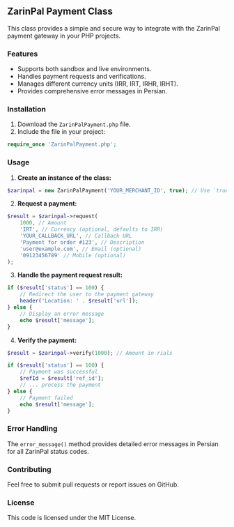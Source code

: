 ## ZarinPal Payment Class

This class provides a simple and secure way to integrate with the ZarinPal payment gateway in your PHP projects.

### Features

*   Supports both sandbox and live environments.
*   Handles payment requests and verifications.
*   Manages different currency units (IRR, IRT, IRHR, IRHT).
*   Provides comprehensive error messages in Persian.

### Installation

1.  Download the `ZarinPalPayment.php` file.
2.  Include the file in your project:

```php
require_once 'ZarinPalPayment.php';
```

### Usage

1.  **Create an instance of the class:**

```php
$zarinpal = new ZarinPalPayment('YOUR_MERCHANT_ID', true); // Use `true` for sandbox mode
```

2.  **Request a payment:**

```php
$result = $zarinpal->request(
    1000, // Amount
    'IRT', // Currency (optional, defaults to IRR)
    'YOUR_CALLBACK_URL', // Callback URL
    'Payment for order #123', // Description
    'user@example.com', // Email (optional)
    '09123456789' // Mobile (optional)
);
```

3.  **Handle the payment request result:**

```php
if ($result['status'] == 100) {
    // Redirect the user to the payment gateway
    header('Location: ' . $result['url']);
} else {
    // Display an error message
    echo $result['message'];
}
```

4.  **Verify the payment:**

```php
$result = $zarinpal->verify(1000); // Amount in rials

if ($result['status'] == 100) {
    // Payment was successful
    $refId = $result['ref_id'];
    // ... process the payment
} else {
    // Payment failed
    echo $result['message'];
}
```

### Error Handling

The `error_message()` method provides detailed error messages in Persian for all ZarinPal status codes.

### Contributing

Feel free to submit pull requests or report issues on GitHub.

### License

This code is licensed under the MIT License.
